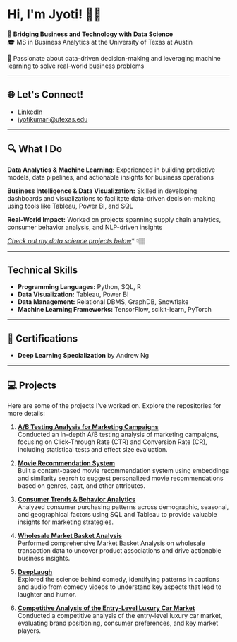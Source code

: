 # Hi, I'm Jyoti! 👋🏽


🎯 **Bridging Business and Technology with Data Science**  
🎓 MS in Business Analytics at the University of Texas at Austin

📍 Passionate about data-driven decision-making and leveraging machine learning to solve real-world business problems

---

## 🌐 Let's Connect!  
- [LinkedIn](https://www.linkedin.com/in/jyoti-kumari-utexas)  
- [jyotikumari@utexas.edu](mailto:jyotikumari@utexas.edu)
---

## 🔍 What I Do
**Data Analytics & Machine Learning:** Experienced in building predictive models, data pipelines, and actionable insights for business operations

**Business Intelligence & Data Visualization:** Skilled in developing dashboards and visualizations to facilitate data-driven decision-making using tools like Tableau, Power BI, and SQL

**Real-World Impact:** Worked on projects spanning supply chain analytics, consumer behavior analysis, and NLP-driven insights

*[Check out my data science projects below](#-projects)** 👇🏽

---

## Technical Skills  
- **Programming Languages:** Python, SQL, R  
- **Data Visualization:** Tableau, Power BI  
- **Data Management:** Relational DBMS, GraphDB, Snowflake  
- **Machine Learning Frameworks:** TensorFlow, scikit-learn, PyTorch 

---

## 📜 Certifications  
- **Deep Learning Specialization** by Andrew Ng  

---

## 💻 Projects  
Here are some of the projects I've worked on. Explore the repositories for more details:  

1. **[A/B Testing Analysis for Marketing Campaigns](https://github.com/jyotigangwar29/A-B-Testing-Analysis-for-Marketing-Campaigns)**  
   Conducted an in-depth A/B testing analysis of marketing campaigns, focusing on Click-Through Rate (CTR) and Conversion Rate (CR), including statistical tests and effect size evaluation.

2. **[Movie Recommendation System](https://github.com/jyotigangwar29/movie-recommendation-system)**  
   Built a content-based movie recommendation system using embeddings and similarity search to suggest personalized movie recommendations based on genres, cast, and other attributes.

3. **[Consumer Trends & Behavior Analytics](https://github.com/jyotigangwar29/consumer-trends-behavior-analytics)**  
   Analyzed consumer purchasing patterns across demographic, seasonal, and geographical factors using SQL and Tableau to provide valuable insights for marketing strategies.

4. **[Wholesale Market Basket Analysis](https://github.com/jyotigangwar29/Wholesale-Market-Basket-Analysis)**  
   Performed comprehensive Market Basket Analysis on wholesale transaction data to uncover product associations and drive actionable business insights.

5. **[DeepLaugh](https://github.com/jyotigangwar29/DeepLaugh)**  
   Explored the science behind comedy, identifying patterns in captions and audio from comedy videos to understand key aspects that lead to laughter and humor.

6. **[Competitive Analysis of the Entry-Level Luxury Car Market](https://github.com/jyotigangwar29/competitive-analysis-of-the-entry-level-luxury-car-market)**  
   Conducted a competitive analysis of the entry-level luxury car market, evaluating brand positioning, consumer preferences, and key market players.


